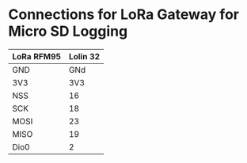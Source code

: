

# Connections for LoRa Gateway for Micro SD Logging

|LoRa RFM95 | Lolin 32|
|-----------|---------|
|GND	      | GNd     |
|3V3	      | 3V3     |  
|NSS	      | 16      |
|SCK	      | 18      |
|MOSI	      | 23      |
|MISO	      | 19      |
|Dio0	      | 2       |
